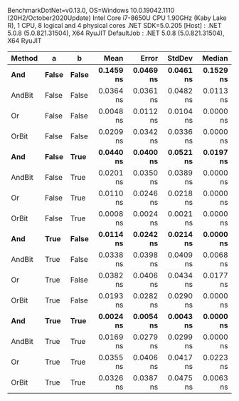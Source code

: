 
BenchmarkDotNet=v0.13.0, OS=Windows 10.0.19042.1110 (20H2/October2020Update)
Intel Core i7-8650U CPU 1.90GHz (Kaby Lake R), 1 CPU, 8 logical and 4 physical cores
.NET SDK=5.0.205
  [Host]     : .NET 5.0.8 (5.0.821.31504), X64 RyuJIT
  DefaultJob : .NET 5.0.8 (5.0.821.31504), X64 RyuJIT


 Method |     a |     b |      Mean |     Error |    StdDev |    Median |
------- |------ |------ |----------:|----------:|----------:|----------:|
    **And** | **False** | **False** | **0.1459 ns** | **0.0469 ns** | **0.0461 ns** | **0.1529 ns** |
 AndBit | False | False | 0.0364 ns | 0.0361 ns | 0.0482 ns | 0.0113 ns |
     Or | False | False | 0.0048 ns | 0.0112 ns | 0.0104 ns | 0.0000 ns |
  OrBit | False | False | 0.0209 ns | 0.0342 ns | 0.0336 ns | 0.0000 ns |
    **And** | **False** |  **True** | **0.0440 ns** | **0.0400 ns** | **0.0521 ns** | **0.0197 ns** |
 AndBit | False |  True | 0.0201 ns | 0.0350 ns | 0.0389 ns | 0.0000 ns |
     Or | False |  True | 0.0110 ns | 0.0246 ns | 0.0218 ns | 0.0000 ns |
  OrBit | False |  True | 0.0008 ns | 0.0024 ns | 0.0021 ns | 0.0000 ns |
    **And** |  **True** | **False** | **0.0114 ns** | **0.0242 ns** | **0.0214 ns** | **0.0000 ns** |
 AndBit |  True | False | 0.0338 ns | 0.0398 ns | 0.0409 ns | 0.0068 ns |
     Or |  True | False | 0.0382 ns | 0.0406 ns | 0.0434 ns | 0.0177 ns |
  OrBit |  True | False | 0.0193 ns | 0.0282 ns | 0.0290 ns | 0.0000 ns |
    **And** |  **True** |  **True** | **0.0024 ns** | **0.0054 ns** | **0.0043 ns** | **0.0000 ns** |
 AndBit |  True |  True | 0.0169 ns | 0.0279 ns | 0.0299 ns | 0.0000 ns |
     Or |  True |  True | 0.0355 ns | 0.0406 ns | 0.0417 ns | 0.0223 ns |
  OrBit |  True |  True | 0.0326 ns | 0.0387 ns | 0.0475 ns | 0.0063 ns |

